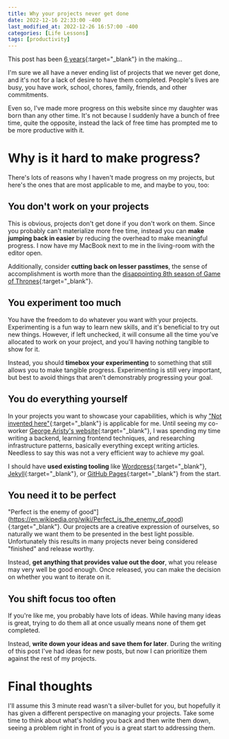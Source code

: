 ```yaml
---
title: Why your projects never get done
date: 2022-12-16 22:33:00 -400
last_modified_at: 2022-12-26 16:57:00 -400
categories: [Life Lessons]
tags: [productivity]
---
```


This post has been [6 years](https://github.com/MatthewLymer/lymersite/commit/2278c4ac7dcdd94ee4510b7e3112c7bc7aafe41d){:target="_blank"} in the making...

I'm sure we all have a never ending list of projects that we never get done, and it's not for a lack of desire to have them completed.  People's lives are busy, you have work, school, chores, family, friends, and other commitments.

Even so, I've made more progress on this website since my daughter was born than any other time.  It's not because I suddenly have a bunch of free time, quite the opposite, instead the lack of free time has prompted me to be more productive with it.


# Why is it hard to make progress?
There's lots of reasons why I haven't made progress on my projects, but here's the ones that are most applicable to me, and maybe to you, too:


## You don't work on your projects
This is obvious, projects don't get done if you don't work on them.  Since you probably can't materialize more free time, instead you can **make jumping back in easier** by reducing the overhead to make meaningful progress.  I now have my MacBook next to me in the living-room with the editor open.  

Additionally, consider **cutting back on lesser passtimes**, the sense of accomplishment is worth more than the [disappointing 8th season of Game of Thrones](https://www.rottentomatoes.com/tv/game_of_thrones/s08){:target="_blank"}.


## You experiment too much
You have the freedom to do whatever you want with your projects.  Experimenting is a fun way to learn new skills, and it's beneficial to try out new things.  However, if left unchecked, it will consume all the time you've allocated to work on your project, and you'll having nothing tangible to show for it.  

Instead, you should **timebox your experimenting** to something that still allows you to make tangible progress.  Experimenting is still very important, but best to avoid things that aren't demonstrably progressing your goal.


## You do everything yourself
In your projects you want to showcase your capabilities, which is why ["Not invented here"](https://en.wikipedia.org/wiki/Not_invented_here){:target="_blank"} is applicable for me.  Until seeing my co-worker [George Aristy's website](https://llorllale.github.io/){:target="_blank"}, I was spending my time writing a backend, learning frontend techniques, and researching infrastructure patterns, basically everything except writing articles.  Needless to say this was not a very efficient way to achieve my goal.

I should have **used existing tooling** like [Wordpress](https://wordpress.com){:target="_blank"}, [Jekyll](https://jekyllrb.com/){:target="_blank"}, or [GitHub Pages](https://pages.github.com/){:target="_blank"} from the start.


## You need it to be perfect
"Perfect is the enemy of good"](https://en.wikipedia.org/wiki/Perfect_is_the_enemy_of_good){:target="_blank"}.  Our projects are a creative expression of ourselves, so naturally we want them to be presented in the best light possible.  Unfortunately this results in many projects never being considered "finished" and release worthy.  

Instead, **get anything that provides value out the door**, what you release may very well be good enough.  Once released, you can make the decision on whether you want to iterate on it.


## You shift focus too often
If you're like me, you probably have lots of ideas.  While having many ideas is great, trying to do them all at once usually means none of them get completed.

Instead, **write down your ideas and save them for later**.  During the writing of this post I've had ideas for new posts, but now I can prioritize them against the rest of my projects.


# Final thoughts
I'll assume this 3 minute read wasn't a silver-bullet for you, but hopefully it has given a different perspective on managing your projects.  Take some time to think about what's holding you back and then write them down, seeing a problem right in front of you is a great start to addressing them.
